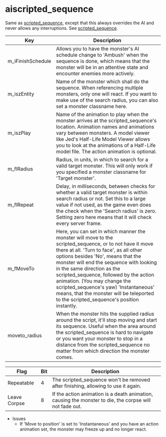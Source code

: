 # aiscripted_sequence

Same as [scripted_sequence](scripted_sequence_spanish.md), except that this always overrides the AI and never allows any interruptions. See [scripted_sequence](scripted_sequence_spanish.md).

| Key | Description |
|-----|-------------|
m_iFinishSchedule | Allows you to have the monster's AI schedule change to 'Ambush' when the sequence is done, which means that the monster will be in an attentive state and encounter enemies more actively.
m_iszEntity | Name of the monster which shall do the sequence. When referencing multiple monsters, only one will react. If you want to make use of the search radius, you can also set a monster classname here.
m_iszPlay | Name of the animation to play when the monster arrives at the scripted_sequence's location. Animation names and animations vary between monsters. A model viewer like Jed's Half-Life Model Viewer allows you to look at the animations of a Half-Life model file. The action animation is optional.
m_flRadius | Radius, in units, in which to search for a valid target monster. This will only work if you specified a monster classname for 'Target monster'.
m_flRepeat | Delay, in milliseconds, between checks for whether a valid target monster is within search radius or not. Set this to a large value if not used, as the game even does the check when the 'Search radius' is zero. Setting zero here means that it will check every server frame.
m_fMoveTo | Here, you can set in which manner the monster will move to the scripted_sequence, or to not have it move there at all. 'Turn to face', as all other options besides 'No', means that the monster will end the sequence with looking in the same direction as the scripted_sequence, followed by the action animation. (You may change the scripted_sequence's yaw) 'Instantaneous' means, that the monster will be teleported to the scripted_sequence's position instantly.
moveto_radius | When the monster hits the supplied radius around the script, it'll stop moving and start its sequence. Useful when the area around the scripted_sequence is hard to navigate or you want your monster to stop in a distance from the scripted_sequence no matter from which direction the monster comes.

| Flag | Bit | Description |
|------|-----|-------------|
Repeatable | 4 | The scripted_sequence won't be removed after finishing, allowing to use it again.
Leave Corpse | 8 | If the action animation is a death animation, causing the monster to die, the corpse will not fade out.

- Issues
	- If 'Move to position' is set to 'Instantaneous' and you have an action animation set, the monster may freeze up and no longer react.